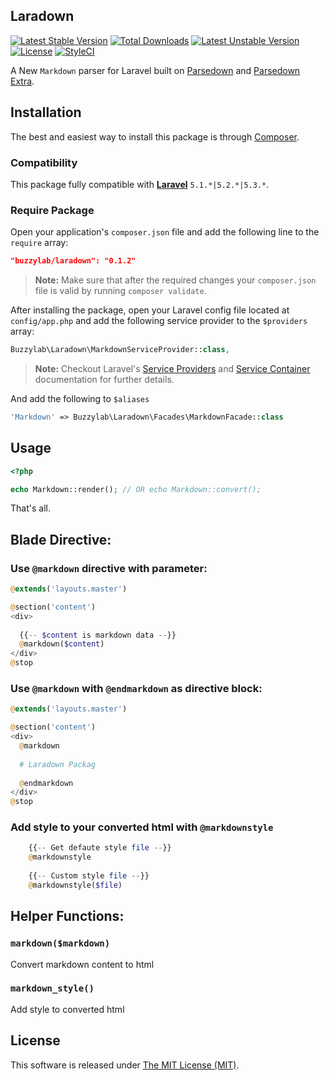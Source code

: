 Laradown
--------


[![Latest Stable Version](https://poser.pugx.org/buzzylab/laradown/version)](https://packagist.org/packages/buzzylab/laradown)
[![Total Downloads](https://poser.pugx.org/buzzylab/laradown/downloads)](https://packagist.org/packages/buzzylab/laradown)
[![Latest Unstable Version](https://poser.pugx.org/buzzylab/laradown/v/unstable)](//packagist.org/packages/buzzylab/laradown)
[![License](https://poser.pugx.org/buzzylab/laradown/license)](https://packagist.org/packages/buzzylab/laradown)
[![StyleCI](https://styleci.io/repos/61923982/shield)](https://styleci.io/repos/61923982)

A New `Markdown` parser for Laravel built on [Parsedown](https://github.com/erusev/parsedown) and [Parsedown Extra](https://github.com/erusev/parsedown-extra).

## Installation

The best and easiest way to install this package is through [Composer](https://getcomposer.org/).


### Compatibility

This package fully compatible with **[Laravel](https://laravel.com)** `5.1.*|5.2.*|5.3.*`.

### Require Package

Open your application's `composer.json` file and add the following line to the `require` array:
```json
"buzzylab/laradown": "0.1.2"
```

> **Note:** Make sure that after the required changes your `composer.json` file is valid by running `composer validate`.

After installing the package, open your Laravel config file located at `config/app.php` and add the following service provider to the `$providers` array:
```php
Buzzylab\Laradown\MarkdownServiceProvider::class,
```

> **Note:** Checkout Laravel's [Service Providers](https://laravel.com/docs/5.2/providers) and [Service Container](https://laravel.com/docs/5.2/container) documentation for further details.

And add the following to `$aliases`

```php
'Markdown' => Buzzylab\Laradown\Facades\MarkdownFacade::class
```


## Usage

```php
<?php

echo Markdown::render(); // OR echo Markdown::convert();
```
That's all.


## Blade Directive:

### Use `@markdown` directive with parameter:

```php
@extends('layouts.master')

@section('content')
<div>
    
  {{-- $content is markdown data --}}
  @markdown($content)
</div>
@stop
```

### Use `@markdown` with `@endmarkdown` as directive block:

```php
@extends('layouts.master')

@section('content')
<div>
  @markdown
  
  # Laradown Packag
  
  @endmarkdown
</div>
@stop
```

### Add style to your converted html with `@markdownstyle`

```php
    {{-- Get defaute style file --}}
    @markdownstyle
    
    {{-- Custom style file --}}
    @markdownstyle($file)
```
## Helper Functions:

### `markdown($markdown)`
Convert markdown content to html

### `markdown_style()`
Add style to converted html

## License

This software is released under [The MIT License (MIT)](LICENSE).